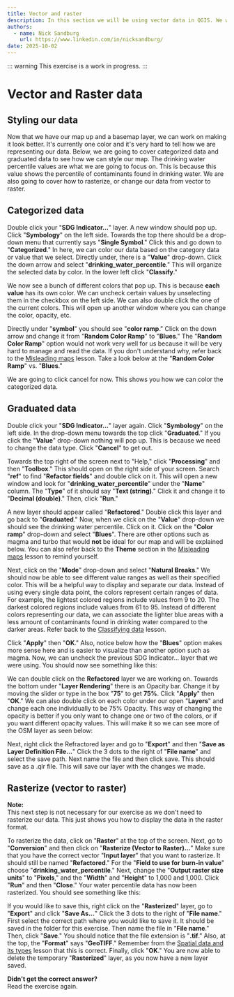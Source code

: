 ```yaml
---
title: Vector and raster
description: In this section we will be using vector data in QGIS. We will work with categorized data, graduated data, and then learn how to switch the data from vector to raster.
authors:
  - name: Nick Sandburg
    url: https://www.linkedin.com/in/nicksandburg/
date: 2025-10-02
---
```


::: warning
This exercise is a work in progress.
:::

# Vector and Raster data

## Styling our data
Now that we have our map up and a basemap layer, we can work on making it look better.
It's currently one color and it's very hard to tell how we are representing our data.
Below, we are going to cover categorized data and graduated data to see how we can style our map.
The drinking water percentile values are what we are going to focus on.
This is because this value shows the percentile of contaminants found in drinking water. 
We are also going to cover how to rasterize, or change our data from vector to raster.

## Categorized data
Double click your "**SDG Indicator...**" layer.
A new window should pop up.
Click "**Symbology**" on the left side.
Towards the top there should be a drop-down menu that currently says "**Single Symbol**."
Click this and go down to "**Categorized**."
In here, we can color our data based on the category data or value that we select. 
Directly under, there is a "**Value**" drop-down.
Click the down arrow and select "**drinking_water_percentile**."
This will organize the selected data by color.
In the lower left click "**Classify**."

We now see a bunch of different colors that pop up.
This is because **each value** has its own color.
We can uncheck certain values by unselecting them in the checkbox on the left side.
We can also double click the one of the current colors.
This will open up another window where you can change the color, opacity, etc.

Directly under "**symbol**" you should see "**color ramp**."
Click on the down arrow and change it from "**Random Color Ramp**" to "**Blues**."
The "**Random Color Ramp**" option would not work very well for us because it will be very hard to manage and read the data.
If you don't understand why, refer back to the [Misleading maps](/lessons/misleading) lesson.
Take a look below at the "**Random Color Ramp**" vs. "**Blues**."

<ContentFigure 
   :imgSrc="'/exercise_files/images/Categorized-color.png'"
   :description="'Categorized data (color)'"
   :style="{'width': '275px' }"
/>

<ContentFigure 
   :imgSrc="'/exercise_files/images/Categorized-blues.png'"
   :description="'Categorized data (blues)'"
   :style="{'width': '275px' }"
/>

We are going to click cancel for now.
This shows you how we can color the categorized data.

## Graduated data
Double click your "**SDG Indicator...**" layer again.
Click "**Symbology**" on the left side.
In the drop-down menu towards the top click "**Graduated**."
If you click the "**Value**" drop-down nothing will pop up.
This is because we need to change the data type.
Click "**Cancel**" to get out.

Towards the top right of the screen next to "Help," click "**Processing**" and then "**Toolbox**."
This should open on the right side of your screen.
Search "**ref**" to find "**Refactor fields**" and double click on it.
This will open a new window and look for "**drinking_water_percentile**" under the "**Name**" column.
The "**Type**" of it should say "**Text (string)**."
Click it and change it to "**Decimal (double)**."
Then, click "**Run**."

A new layer should appear called "**Refactored**."
Double click this layer and go back to "**Graduated**."
Now, when we click on the "**Value**" drop-down we should see the drinking water percentile.
Click on it.
Click on the "**Color ramp**" drop-down and select "**Blues**".
There are other options such as magma and turbo that would **not** be ideal for our map and will be explained below.
You can also refer back to the **Theme** section in the [Misleading maps](/lessons/misleading) lesson to remind yourself.

Next, click on the "**Mode**" drop-down and select "**Natural Breaks**."
We should now be able to see different value ranges as well as their specified color.
This will be a helpful way to display and separate our data.
Instead of using every single data point, the colors represent certain ranges of data.
For example, the lightest colored regions include values from 9 to 20. The darkest colored regions include values from 61 to 95.
Instead of different colors representing our data, we can associate the lighter blue areas with a less amount of contaminants found in drinking water compared to the darker areas.
Refer back to the [Classifying data](/lessons/classification) lesson.

Click "**Apply**" then "**OK**."
Also, notice below how the "**Blues**" option makes more sense here and is easier to visualize than another option such as magma.
Now, we can uncheck the previous SDG Indicator... layer that we were using.
You should now see something like this:

<ContentFigure 
   :imgSrc="'/exercise_files/images/Graduated-blue.png'"
   :description="'Graduated data (blues)'"
   :style="{'width': '275px' }"
/>

<ContentFigure 
   :imgSrc="'/exercise_files/images/pic5.png'"
   :description="'Graduated data (magma)'"
   :style="{'width': '275px' }"
/>

We can double click on the **Refactored** layer we are working on.
Towards the bottom under "**Layer Rendering**" there is an Opacity bar.
Change it by moving the slider or type in the box "**75**" to get **75%**.
Click "**Apply**" then "**OK**."
We can also double click on each color under our open "**Layers**" and change each one individually to be 75% Opacity.
This way of changing the opacity is better if you only want to change one or two of the colors, or if you want different opacity values.
This will make it so we can see more of the OSM layer as seen below:

<ContentFigure 
   :imgSrc="'/exercise_files/images/Graduated-blue-75opacity.png'"
   :description="'Graduated data (blues 75% Opacity)'"
   :style="{'width': '275px' }"
/>

Next, right click the Refractored layer and go to "**Export**" and then "**Save as Layer Definition File...**"
Click the 3 dots to the right of "**File name**" and select the save path.
Next name the file and then click save.
This should save as a .qlr file.
This will save our layer with the changes we made.

## Rasterize (vector to raster)
**Note:** <br>
This next step is not necessary for our exercise as we don't need to rasterize our data.
This just shows you how to display the data in the raster format.

To rasterize the data, click on "**Raster**" at the top of the screen.
Next, go to "**Conversion**" and then click on "**Rasterize (Vector to Raster)...**"
Make sure that you have the correct vector "**Input layer**" that you want  to rasterize.
It should still be named "**Refactored**."
For the "**Field to use for burn-in value**" choose "**drinking_water_percentile**." Next, change the "**Output raster size units**" to "**Pixels**," and the "**Width**" and "**Height**" to 1,000 and 1,000.
Click "**Run**" and then "**Close**."
Your water percentile data has now been rasterized.
You should see something like this:

<ContentFigure 
   :imgSrc="'/exercise_files/images/pic7.png'"
   :description="'Rasterized Layer'"
   :style="{'width': '275px' }"
/>

If you would like to save this, right click on the "**Rasterized**" layer, go to "**Export**" and click "**Save As...**"
Click the 3 dots to the right of "**File name**."
First select the correct path where you would like to save it.
It should be saved in the folder for this exercise.
Then name the file in "**File name**."
Then, click "**Save**."
You should notice that the file extension is "**.tif**."
Also, at the top, the "**Format**" says "**GeoTIFF**."
Remember from the [Spatial data and its types](/lessons/spatial-data#types-of-spatial-data) lesson that this is correct.
Finally, click "**OK**."
You are now able to delete the temporary "**Rasterized**" layer, as you now have a new layer saved.

<Quiz :quiz-data="{
  questions: [
    {
      question: 'Which color ramp is better to use for our exercise?',
      options: [
        {
          answer: 'random color ramp',
          key: 1
        },
        {
          answer: 'blues',
          key: 2
        }
      ],
      correctAnswer: 2
    },
    {
      question: 'What does rasterized data refer to?',
      options: [
        {
          answer: 'data changed from vector to raster',
          key: 1
        },
        {
          answer: 'data changed from raster to vector',
          key: 2
        }
      ],
      correctAnswer: 1
    },
  ]
}" />

**Didn't get the correct answer?** <br>
Read the exercise again.

<!--
<p>
<a href="https://www.inaturalist.org/"> iNaturalist</a>.
</p>
-->